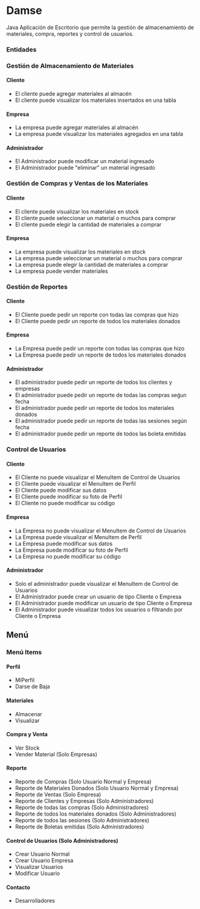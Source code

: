 # Damse
Java Aplicación de Escritorio que permite la gestión de almacenamiento de materiales, compra,  reportes y control de usuarios.

### Entidades

### Gestión de Almacenamiento de Materiales

#### Cliente
- El cliente puede agregar materiales al almacén
- El cliente puede visualizar los materiales insertados en una tabla


#### Empresa
- La empresa puede agregar materiales al almacén
- La empresa puede visualizar los materiales agregados en una tabla

#### Administrador
- El Administrador puede modificar un material ingresado
- El Administrador puede "eliminar" un material ingresado

### Gestión de Compras y Ventas de los Materiales

#### Cliente
- El cliente puede visualizar los materiales en stock
- El cliente puede seleccionar un material o muchos para comprar
- El cliente puede elegir la cantidad de materiales a comprar


#### Empresa
- La empresa puede visualizar los materiales en stock
- La empresa puede seleccionar un material o muchos para comprar
- La empresa puede elegir la cantidad de materiales a comprar
- La empresa puede vender materiales


### Gestión de Reportes

#### Cliente
- El Cliente puede pedir un reporte con todas las compras que hizo
- El Cliente puede pedir un reporte de todos los materiales donados


#### Empresa
- La Empresa puede pedir un reporte con todas las compras que hizo
- La Empresa puede pedir un reporte de todos los materiales donados


#### Administrador
- El administrador puede pedir un reporte de todos los clientes y empresas
- El administrador puede pedir un reporte de todas las compras seǵun fecha
- El administrador puede pedir un reporte de todos los materiales donados
- El administrador puede pedir un reporte de todas las sesiones según fecha
- El administrador puede pedir un reporte de todos las boleta emitidas

### Control de Usuarios

#### Cliente
- El Cliente no puede visualizar el MenuItem de Control de Usuarios
- El Cliente puede visualizar el MenuItem de Perfil
- El Cliente puede modificar sus datos
- El Cliente puede modificar su foto de Perfil
- El Cliente no puede modificar su código


#### Empresa
- La Empresa no puede visualizar el MenuItem de Control de Usuarios
- La Empresa puede visualizar el MenuItem de Perfil
- La Empresa puede modificar sus datos
- La Empresa puede modificar su foto de Perfil
- La Empresa no puede modificar su código


#### Administrador
- Solo el administrador puede visualizar el MenuItem de Control de Usuarios
- El Administrador puede crear un usuario de tipo Cliente o Empresa
- El Administrador puede modificar un usuario de tipo Cliente o Empresa
- El Administrador puede visualizar todos los usuarios o filtrando por Cliente o Empresa


## Menú

### Menú Items

#### Perfil
- MiPerfil
- Darse de Baja

#### Materiales
- Almacenar
- Visualizar

#### Compra y Venta
- Ver Stock
- Vender Material (Solo Empresas)

#### Reporte
- Reporte de Compras (Solo Usuario Normal y Empresa)
- Reporte de Materiales Donados (Solo Usuario Normal y Empresa)
- Reporte de Ventas (Solo Empresa)
- Reporte de Clientes y Empresas (Solo Administradores)
- Reporte de todas las compras (Solo Administradores)
- Reporte de todos los materiales donados (Solo Administradores)
- Reporte de todos las sesiones (Solo Administradores)
- Reporte de Boletas emitidas (Solo Administradores)

#### Control de Usuarios (Solo Administradores)
- Crear Usuario Normal
- Crear Usuario Empresa
- Visualizar Usuarios
- Modificar Usuario

#### Contacto
- Desarrolladores
